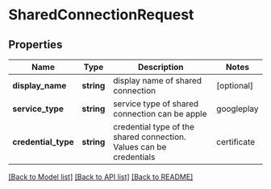 # SharedConnectionRequest

## Properties
Name | Type | Description | Notes
------------ | ------------- | ------------- | -------------
**display_name** | **string** | display name of shared connection | [optional] 
**service_type** | **string** | service type of shared connection can be apple|googleplay|jira|applecertificate | [optional] 
**credential_type** | **string** | credential type of the shared connection. Values can be credentials|certificate | [optional] [default to ]

[[Back to Model list]](../README.md#documentation-for-models) [[Back to API list]](../README.md#documentation-for-api-endpoints) [[Back to README]](../README.md)

